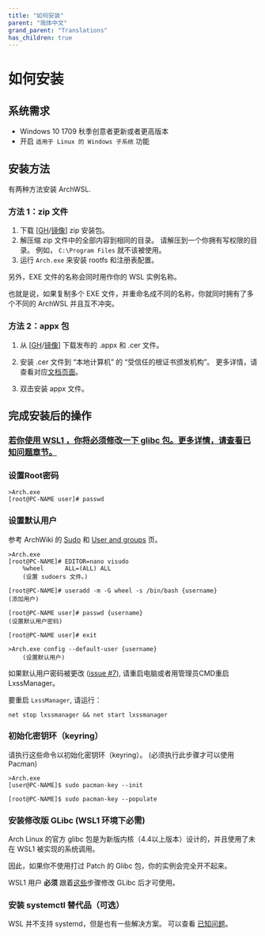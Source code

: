 ```yaml
---
title: "如何安装"
parent: "简体中文"
grand_parent: "Translations"
has_children: true
---
```

# 如何安装

## 系统需求

* Windows 10 1709 秋季创意者更新或者更高版本
* 开启 `适用于 Linux 的 Windows 子系统` 功能

## 安装方法

有两种方法安装 ArchWSL.



### 方法 1：zip 文件
1. 下载 [[GH](https://github.com/yuk7/ArchWSL/releases/latest)/[镜像](https://gitee.com/yuk7/archwsl-mirror)] zip 安装包。
2. 解压缩 zip 文件中的全部内容到相同的目录。
   请解压到一个你拥有写权限的目录。
   例如， `C:\Program Files` 就不该被使用。
3. 运行 `Arch.exe` 来安装 rootfs 和注册表配置。

另外，EXE 文件的名称会同时用作你的 WSL 实例名称。

也就是说，如果复制多个 EXE 文件，并重命名成不同的名称，你就同时拥有了多个不同的 ArchWSL 并且互不冲突。

### 方法 2：appx 包
1. 从 [[GH](https://github.com/yuk7/ArchWSL/releases/latest)/[镜像](https://gitee.com/yuk7/archwsl-mirror)] 下载发布的 .appx 和 .cer 文件。

2. 安装 .cer 文件到 “本地计算机” 的 “受信任的根证书颁发机构”。
   更多详情，请查看对应[文档页面](https://wsldl-pg.github.io/ArchW-docs/locale/zh-CN/Install-Certificate/)。
3. 双击安装 appx 文件。

## 完成安装后的操作
### [若你使用 WSL1 ，你将**必须**修改一下 glibc 包。更多详情，请查看已知问题章节。](Known-issues.md#systemdsystemctl)

### 设置Root密码

```shell
>Arch.exe
[root@PC-NAME user]# passwd
```

### 设置默认用户

参考 ArchWiki 的
 [Sudo](https://wiki.archlinux.org/index.php/Sudo#Example_entries)
和
 [User and groups](https://wiki.archlinux.org/index.php/Users_and_groups) 页。

```shell
>Arch.exe
[root@PC-NAME]# EDITOR=nano visudo
    %wheel      ALL=(ALL) ALL
    (设置 sudoers 文件。)

[root@PC-NAME]# useradd -m -G wheel -s /bin/bash {username}
(添加用户)

[root@PC-NAME user]# passwd {username}
(设置默认用户密码)

[root@PC-NAME user]# exit

>Arch.exe config --default-user {username}
    (设置默认用户)
```

如果默认用户密码被更改
([issue #7](https://github.com/yuk7/ArchWSL/issues/7)),
请重启电脑或者用管理员CMD重启LxssManager。

要重启 `LxssManager`, 请运行：

```batch
net stop lxssmanager && net start lxssmanager
```

### 初始化密钥环（keyring）

请执行这些命令以初始化密钥环（keyring）。
(必须执行此步骤才可以使用 Pacman)

```shell
>Arch.exe
[user@PC-NAME]$ sudo pacman-key --init

[root@PC-NAME]$ sudo pacman-key --populate
```

### 安装修改版 GLibc (WSL1 环境下必需)
Arch Linux 的官方 glibc 包是为新版内核（4.4以上版本）设计的，并且使用了未在 WSL1 被实现的系统调用。

因此，如果你不使用打过 Patch 的 Glibc 包，你的实例会完全开不起来。

WSL1 用户 **必须** 跟着[这些](Known-issues.md#systemdsystemctl)步骤修改 GLibc 后才可使用。

### 安装 systemctl 替代品（可选）

WSL 并不支持 systemd，但是也有一些解决方案。
可以查看 [已知问题](Known-issues.md#systemdsystemctl)。
